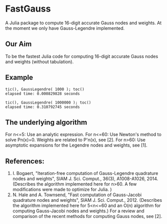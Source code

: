 FastGauss
=========
A Julia package to compute 16-digit accurate Gauss nodes and weights. At the moment we only have Gauss-Legendre implemented. 

## Our Aim 
To be the fastest Julia code for computing 16-digit accurate Gauss nodes and weights (without tabulation).

## Example 
```
tic(), GaussLegendre( 1000 ); toc()
elapsed time: 0.000829828 seconds

tic(), GaussLegendre( 1000000 ); toc()
elapsed time: 0.310792745 seconds
```

## The underlying algorithm
 For n<=5: Use an analytic expression. <return>
 For n<=60: Use Newton's method to solve Pn(x)=0. Weights are related to P'n(x), see [2].<return> 
 For n>60: Use asymptotic expansions for the Legendre nodes and weights, see [1].<return>

## References:
1. I. Bogaert, "Iteration-free computation of Gauss-Legendre quadrature
       nodes and weights", SIAM J. Sci. Comput., 36(3), A1008-A1026, 2014.
       (Describes the algorithm implemented here for n>60. A few modifications were made 
         to optimize for Julia. )
2. N. Hale and A. Townsend, "Fast computation of Gauss-Jacobi quadrature 
       nodes and weights", SIAM J. Sci. Comput., 2012.
       (Describes the algorithm implemented here for 5<n<=60 and an O(n) algorithm for 
        computing Gauss-Jacobi nodes and weights.)
For a review and comparison of the recent methods for computing Gauss nodes, see [2].  

